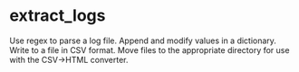 # extract_logs
Use regex to parse a log file.
Append and modify values in a dictionary.
Write to a file in CSV format.
Move files to the appropriate directory for use with the CSV->HTML converter.

